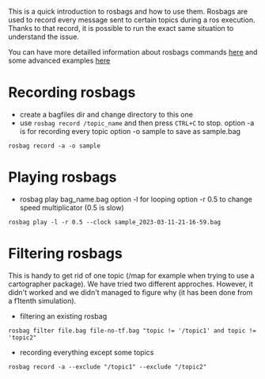 This is a quick introduction to rosbags and how to use them. Rosbags are used to record every message sent to certain topics during a ros execution. Thanks to that record, it is possible to run the exact same situation to understand the issue.

You can have more detailled information about rosbags commands [here](http://wiki.ros.org/rosbag/Commandline) and some advanced examples [here](http://wiki.ros.org/rosbag/Cookbook)

# Recording rosbags

* create a bagfiles dir and change directory to this one
* use `rosbag record /topic_name` and then press `CTRL+C` to stop. 
  option -a is for recording every topic
  option -o sample to save as sample.bag

```
rosbag record -a -o sample
```

# Playing rosbags

* rosbag play bag_name.bag
  option -l for looping
  option -r 0.5 to change speed multiplicator (0.5 is slow)

```
rosbag play -l -r 0.5 --clock sample_2023-03-11-21-16-59.bag 
```

# Filtering rosbags
This is handy to get rid of one topic (/map for example when trying to use a cartographer package). We have tried two different approches. However, it didn't worked and we didn't managed to figure why (it has been done from a f1tenth simulation).

* filtering an existing rosbag
```
rosbag filter file.bag file-no-tf.bag "topic != '/topic1' and topic != 'topic2"
```

* recording everything except some topics
```
rosbag record -a --exclude "/topic1" --exclude "/topic2"
```


